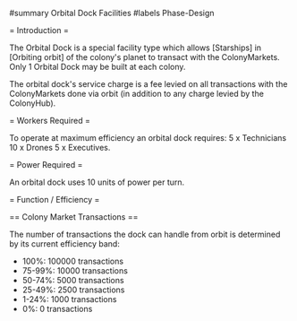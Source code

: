 #summary Orbital Dock Facilities
#labels Phase-Design

= Introduction =

The Orbital Dock is a special facility type which allows [Starships] in [Orbiting orbit] of the colony's planet to transact with the ColonyMarkets.  Only 1 Orbital Dock may be built at each colony.

The orbital dock's service charge is a fee levied on all transactions with the ColonyMarkets done via orbit (in addition to any charge levied by the ColonyHub).

= Workers Required =

To operate at maximum efficiency an orbital dock requires: 5 x Technicians 10 x Drones 5 x Executives.

= Power Required =

An orbital dock uses 10 units of power per turn.

= Function / Efficiency =

== Colony Market Transactions ==

The number of transactions the dock can handle from orbit is determined by its current efficiency band:
  * 100%: 100000 transactions
  * 75-99%: 10000 transactions
  * 50-74%: 5000 transactions
  * 25-49%: 2500 transactions
  * 1-24%: 1000 transactions
  * 0%: 0 transactions
 
 
 